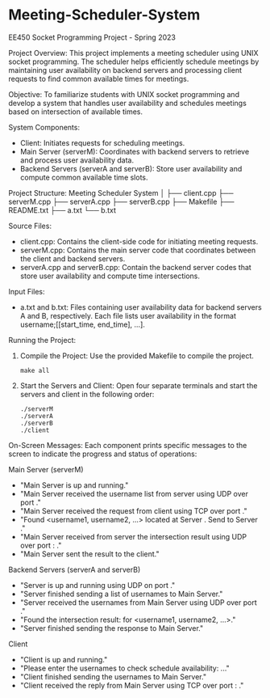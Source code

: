 # Meeting-Scheduler-System
 

EE450 Socket Programming Project - Spring 2023

Project Overview:
This project implements a meeting scheduler using UNIX socket programming. The scheduler helps efficiently schedule meetings by maintaining user availability on backend servers and processing client requests to find common available times for meetings.

Objective:
To familiarize students with UNIX socket programming and develop a system that handles user availability and schedules meetings based on intersection of available times.

System Components:
- Client: Initiates requests for scheduling meetings.
- Main Server (serverM): Coordinates with backend servers to retrieve and process user availability data.
- Backend Servers (serverA and serverB): Store user availability and compute common available time slots.

Project Structure:
Meeting Scheduler System 
│
├── client.cpp
├── serverM.cpp
├── serverA.cpp
├── serverB.cpp
├── Makefile
├── README.txt
├── a.txt
└── b.txt

Source Files:
- client.cpp: Contains the client-side code for initiating meeting requests.
- serverM.cpp: Contains the main server code that coordinates between the client and backend servers.
- serverA.cpp and serverB.cpp: Contain the backend server codes that store user availability and compute time intersections.

Input Files:
- a.txt and b.txt: Files containing user availability data for backend servers A and B, respectively. Each file lists user availability in the format username;[[start_time, end_time], ...].

Running the Project:
1. Compile the Project:
   Use the provided Makefile to compile the project.
   ```
   make all
   ```

2. Start the Servers and Client:
   Open four separate terminals and start the servers and client in the following order:
   ```
   ./serverM
   ./serverA
   ./serverB
   ./client
   ```

On-Screen Messages:
Each component prints specific messages to the screen to indicate the progress and status of operations:

Main Server (serverM)
- "Main Server is up and running."
- "Main Server received the username list from server<A or B> using UDP over port <port number>."
- "Main Server received the request from client using TCP over port <port number>."
- "Found <username1, username2, ...> located at Server <A or B>. Send to Server <A or B>."
- "Main Server received from server <A or B> the intersection result using UDP over port <port number>: <result>."
- "Main Server sent the result to the client."

Backend Servers (serverA and serverB)
- "Server <A or B> is up and running using UDP on port <port number>."
- "Server <A or B> finished sending a list of usernames to Main Server."
- "Server <A or B> received the usernames from Main Server using UDP over port <port number>."
- "Found the intersection result: <result> for <username1, username2, ...>."
- "Server <A or B> finished sending the response to Main Server."

Client
- "Client is up and running."
- "Please enter the usernames to check schedule availability: <username1> <username2> ..."
- "Client finished sending the usernames to Main Server."
- "Client received the reply from Main Server using TCP over port <port number>: <result>."
